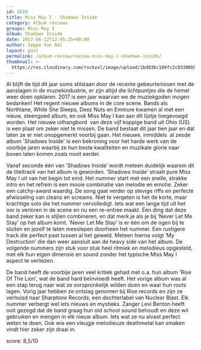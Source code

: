 ```yaml
---
id: 2619
title: Miss May I - Shadows Inside
category: Album reviews
groups: Miss May I
album: Shadows Inside
date: 2017-06-12T12:45:25+00:00
author: Seppe Van Ael
layout: post
permalink: /album-review/review-miss-may-i-shadows-inside/
thumbnail: >-
  https://res.cloudinary.com/rockxxl/image/upload/1bd836c104fc2c03306b5305bc4dc7f6.1000x1000x1.jpg
---
```

Al blijft de tijd dit jaar soms stilstaan door de recente gebeurtenissen met de aanslagen in de muziekindustrie, er zijn altijd die lichtpuntjes die de hemel weer doen opklaren. 2017 is een jaar waarvan we de muziekgoden mogen bedanken! Het regent nieuwe albums in de core scene. Bands als Northlane, While She Sleeps, Deez Nuts en Emmure kwamen al met een nieuw, steengoed album, en ook Miss May I kan aan dit lijstje toegevoegd worden. Het nieuwe uithangbord  van deze vijf koppige band uit Ohio (US) is een plaat om zeker niet te missen. De band bestaat dit jaar tien jaar en dat laten ze er niet onopgemerkt voorbij gaan. Het nieuwe, inmiddels  al zesde album 'Shadows Inside' is een bekroning voor het harde werk van de voorbije jaren waarbij ze hun beste kwaliteiten en muzikale glorie naar boven laten komen zoals nooit eerder.
  
Vanaf seconde één van 'Shadows Inside’ wordt meteen duidelijk waarom dit de titeltrack van het album is geworden. ‘Shadows Inside’ straalt pure Miss May I uit van het begin tot eind. Het nummer start met een snelle, strakke intro en het refrein is een mooie combinatie van melodie en emotie. Zeker een catchy-award waardig. De song gaat verder op stevige riffs en perfecte afwisseling van cleans en screams. Niet te vergeten is het de korte, maar krachtige solo die het nummer vervolledigt. Iets wat een lange tijd uit het oor is verloren in de scene en nu een re-entree maakt. Één ding dat deze band zeker kan is stijlen combineren, en dat merk je als je bij ‘Never Let Me Stay’ op het album komt. ‘Never Let Me Stay’ is er één om de ogen bij te sluiten en jezelf te laten meeslepen doorheen het nummer. Een rustigere track die perfect past tussen al het geweld. Meteen hierna volgt ‘My Destruction’ die dan weer aansluit aan de heavy side van het album. De volgende nummers zijn stuk voor stuk heel ritmiek en melodieus opgesteld, met elk hun eigen dimensie en sound zonder het typische Miss May I aspect te verliezen.

De band heeft de voorbije jaren veel kritiek gehad met o.a. hun album ‘Rise Of The Lion’, wat de band hard beïnvloedt heeft. Het vorige album was al een stap terug naar wat ze oorspronkelijk wilden doen en waar hun roots lagen. Vorig jaar hebben ze ontslag genomen bij Rise records en zijn ze verhuisd naar Sharptone Records, een dochterlabel van Nuclear Blast. Elk nummer verbergt wel iets nieuws en mystieks. Zanger Levi Benton heeft ooit gezegd dat de band graag hun old school sound behoudt en deze wil gebruiken en mengen in elk nieuw album. Iets wat ze nu alvast perfect weten te doen. Ook wie een vleugje melodieuze deathmetal kan smaken vindt hier zeker zijn draai in.

score: 8,5/10


